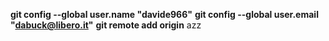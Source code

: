 **git config --global user.name "davide966"**
**git config --global user.email "dabuck@libero.it"**
**git remote add origin**
azz
